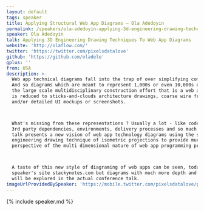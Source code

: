 ```yaml
---
layout: default
tags: speaker
title: Applying Structural Web App Diagrams – Ola Adedoyin
permalink: /speakers/ola-adedoyin-applying-3d-engineering-drawing-techniques.html
speaker: Ola Adedoyin
talk: Applying 3D Engineering Drawing Techniques To Web App Diagrams
website: 'http://olaflow.com/'
twitter: 'https://twitter.com/pixelsdatalove'
github: 'https://github.com/oladele'
gplus: ''
from: USA
description: >-
  Web app technical diagrams fall into the trap of over simplifying complexity.
  And so diagrams which are meant to represent 1,000s or even 10,000s of hours of
  the large scale multidisciplinary construction effort that is a web app project
  is reduced to sticks-and-clouds architecture drawings, coarse wire frames
  and/or detailed UI mockups or screenshots.



  What's missing from these representations ? Usually a lot - like code volume,
  3rd party dependencies, environments, delivery processes and so much more. This
  talk presents a new vision of web app technology diagrams using the structural
  engineering drawing technique of isometric projections to provide much better
  perspective of the multi dimensional nature of web app programming projects.



  A taste of this new style of diagraming of web apps can be seen, today, at the
  speaker's site stackynotes.com but diagrams with much more depth and breadth
  will be explored in the actual conference talk.
imageUrlProvidedBySpeaker: 'https://mobile.twitter.com/pixelsdatalove/photo'
---
```


{% include speaker.md %}
